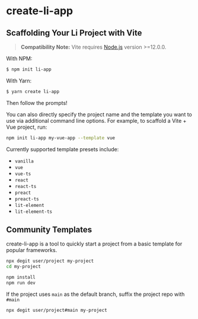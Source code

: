 # create-li-app

## Scaffolding Your Li Project with Vite

> **Compatibility Note:**
> Vite requires [Node.js](https://nodejs.org/en/) version >=12.0.0.

With NPM:

```bash
$ npm init li-app
```

With Yarn:

```bash
$ yarn create li-app
```

Then follow the prompts!

You can also directly specify the project name and the template you want to use via additional command line options. For example, to scaffold a Vite + Vue project, run:

```bash
npm init li-app my-vue-app --template vue
```

Currently supported template presets include:

- `vanilla`
- `vue`
- `vue-ts`
- `react`
- `react-ts`
- `preact`
- `preact-ts`
- `lit-element`
- `lit-element-ts`

## Community Templates

create-li-app is a tool to quickly start a project from a basic template for popular frameworks.

```bash
npx degit user/project my-project
cd my-project

npm install
npm run dev
```

If the project uses `main` as the default branch, suffix the project repo with `#main`

```bash
npx degit user/project#main my-project
```

